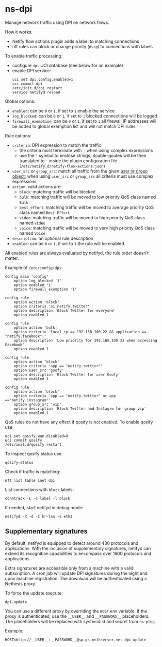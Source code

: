 # ns-dpi

Manage network traffic using DPI on network flows.

How it works:
- Netify flow actions plugin adds a label to matching connections
- nft rules can block or change priority (`dscp`) to connections with labels

To enable traffic processing:
- configure `dpi` UCI database (see below for an example)
- enable DPI service:
  ```
  uci set dpi.config.enabled=1
  uci commit dpi
  /etc/init.d/dpi restart
  service netifyd reload
  ```

Global options:

- `enabled`: can be `0` or `1`, if set to `1` enable the service
- `log_blocked`: can be `0` or `1`, if set to `1` blocked connections will be logged
- `firewall_exemption`: can be `0` or `1`, if set to `1` all firewall IP addresses will be
  added to global exemption list and will not match DPI rules

Rule options:

- `criteria`: DPI expression to match the traffic
  - the criteria must terminate with `;` when using complex expressions
  - use the `"` symbol to enclose strings, double-qoutes will be then translated to `'` inside the plugin configuration file (`/etc/netify.d/netify-flow-actions.json`)
- `user_src` or `group_src`: match all traffic from the given [user or group object](../ns-objects);
  when using `user_src` or `group_src` all criteria must use complex expressions
- `action`: valid actions are:
  - `block`: matching traffic will be blocked
  - `bulk`: matching traffic will be moved to low priority QoS class named `Bulk`
  - `best_effort`: matching traffic will be moved to average priority QoS class named `Best Effort`
  - `video`: matching traffic will be moved to high priority QoS class named `Video`
  - `voice`: matching traffic will be moved to very high priority QoS class named `Voice`
- `description`: an optional rule description
- `enabled`: can be `0` or `1`, if set to `1` the rule will be enabled

All enabled rules are always evaluated by netifyd, the rule order doesn't matter.

Example of `/etc/config/dpi`:
```
config main 'config'
	option log_blocked '1'
	option enabled '1'
	option firewall_exemption '1'

config rule
	option action 'block'
	option criteria 'ai:netify.twitter'
	option description 'Block Twitter for everyone'
	option enabled 1

config rule
	option action 'bulk'
	option criteria 'local_ip == 192.168.100.22 && application == "netify.facebook";'
	option description 'Low priority for 192.168.100.22 when accessing Facebook'
	option enabled 1

config rule
	option action 'block'
	option criteria 'app == "netify.twitter"'
	option user_src 'goofy'
	option description 'Block Twitter for user Goofy'
	option enabled 1

config rule
	option action 'block'
	option criteria 'app == "netify.twitter" or app =="netify.instagram"'
	option group_src 'vip'
	option description 'Block Twitter and Instagrm for group vip'
	option enabled 1

```

QoS rules do not have any effect if qosify is not enabled.
To enable qosify use:
```
uci set qosify.wan.disabled=0
uci commit qosify
/etc/init.d/qosify restart
```

To inspect qosify status use:
```
qosify-status
```

Check if traffic is matching:
```
nft list table inet dpi
```

List connections with `block` labels:
```
conntrack -L -o label -l block
```

If needed, start netifyd in debug mode:
```
netifyd -R -d -I br-lan -E eth1
```

## Supplementary signatures

By default, netifyd is equipped to detect around 430 protocols and applications. With the inclusion of
supplementary signatures, netifyd can extend its recognition capabilities to encompass over 1600 protocols and applications.

Extra signatures are accessible only from a machine with a valid subscription.
A cron job will update DPI signatures during the night and upon machine registration.
The download will be authenticated using a Nethesis proxy.

To force the update execute:
```
dpi-update
```

You can use a different proxy by overriding the `HOST` env variable.
If the proxy is authenticated, use the `__USER__` and `__PASSWORD__` placeholders.
The placeholders will be replaced with systemd id and secret from `ns-plug`.

Example:
```
HOST=http://__USER__:__PASSWORD__@sp.gs.nethserver.net dpi-update
```
